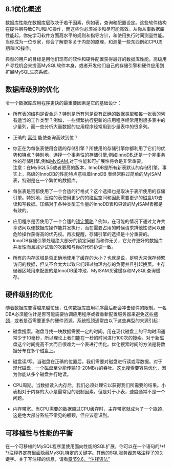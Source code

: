 ## 8.1优化概述 
数据库性能在数据库层取决于若干因素，例如表，查询和配置设定。这些软件结构在硬件层导致CPU和I/O操作，而这些你必须减少和尽可能高效。从你从事数据库性能起，你先学习软件方面高水平的规则和指导方针，和使用执行时间测量性能。当你成为一位专家，你会了解更多关于内部的原理，和测量一些东西例如CPU周期和I/O操作。

典型的用户的目标是用他们现有的软件和硬件配置获得最好的数据库性能。高级用户寻找机会来提高MySQL软件本身，或者开发他们自己的存储引擎和硬件应用到扩展MySQL生态系统。

## 数据库级别的优化

令一个数据库应用程序更快的最重要因素是它的基础设计：

* 所有表的结构是否合适？特别是所有列是否有正确的数据类型和每一张表的列有适当的工作类型？例如，一些频繁执行更新的应用程序经常用到很多表中的少量列，而一些分析大量数据的应用程序经常用到少量表中的很多列。
 
* 正确的 [索引][索引] 能使查询高效到位？


* 你正在为每张表使用合适的存储引擎？所使用的存储引擎你都利用了它们的优势和特点？特别地，选择一个事务性的存储引擎,例如[InnoDB][InnoDB],还是一个非事务性的存储引擎,例如[MyISAM][MyISAM],对于性能和可扩展性将会是非常重要。    
    注意：在MySQL5.5或者更高的版本，InnoDB是所有新表默认的存储引擎。事实上，高级的InnoDB的性能特点意味着InnoDB 表经常胜过简单的MyISAM表，特别是在一个繁忙的数据库。

* 每张表是否都使用了一个合适的行格式？这个选择也是取决于表所使用的存储引擎。特别地，压缩的表使用更少的的磁盘空间和因此需要更少的磁盘I/O去读和写数据。压缩对于各种类型工作量的InnoDB表和只读的MyISAM表都是有效的。
　　
* 应用程序是否使用了一个合适的[锁定策略][锁定策略]？例如，在可能的情况下通过允许共享访问以便数据库操作能并发执行，而在需要占用的时候请求排他性访问以便危险操作获得高的优先权。再次提醒，存储引擎的选择是十分重要的。InnoDB存储引擎处理绝大部分的锁定问题而和你无关，它允许更好的数据库并发性而且减少试验的次数和与你的代码协调一致。

* 所有的内存区域是否正确地使用了[缓存][缓存]的大小？也就是说，足够大来保存频繁访问的数据，但又不会太大以致它们超过物理内存的负荷并且引起换页。主存储器区域用来配置的是InnoDB缓冲池、MyISAM关键缓存和MySQL查询缓存。

## 硬件级别的优化
随着数据库变得越来越忙碌，任何数据库应用程序最后都会冲击硬件的限制。一名DBA必须能估计是否可能需要协调应用程序或者重新配置服务器来避免这些[瓶颈][瓶颈]，或者是否需要更多的硬件资源。系统瓶颈通常由以下这些典型的来源引起：
* 磁盘搜索。磁盘寻找一块数据需要一定的时间。用在现代磁盘上的平均时间通常少于10毫秒，所以理论上我们能在一秒的时间进行100次的搜索。对于新磁盘这个时间提高不大而且很难为一个表进行优化。优化搜索时间的方法是将数据分布在多个磁盘上。

* 磁盘读/写。当磁盘在正确的位置后，我们需要对磁盘进行读或写数据。对于现代磁盘，一个磁盘至少能传输10-20MB/s的吞吐。这比搜索要容易优化，因为你能从多个磁盘并行地读。
* CPU周期。当数据读入内存后，我们必须处理它以获得我们所需要的结果。小表相对于内存的大小是最常见的限制因素。但是对于小表，速度通常不是一个问题。
* 内存带宽。当CPU需要的数据超过CPU缓存时，主存带宽就成为了一个瓶颈，这是绝大部分系统不常见的瓶颈，但应该意识到。

## 可移植性与性能的平衡

在一个可移植的MySQL程序里使用面向性能的SQL扩展，你可以在一个语句的/*!  */注释界定符里面隐藏MySQL特定的关键字。其他的SQL服务器忽略注释了的关键字。关于写注释的信息，请看[章节9.6，“注释语法”][9.6]




 [索引]:./docs/Chapter_08/8.03.0_Optimization_and_Indexes.md

[InnoDB]:./docs/Chapter_08/8.05.0_Optimizing_for_InnoDB_Tables.md

[MyISAM]:./docs/Chapter_08/8.06.0_Optimizing_for_MyISAM_Tables.md

[锁定策略]:./docs/Chapter_08/8.10.0_Optinizing_Locking_Operations.md

[缓存]:./docs/Chapter_08/8.09.0_Buffering_and_Caching.md

[瓶颈]:./docs/MySQLGlossary

[9.6]:./docs/Chapter_09/9.06.0_Comment_Syntax